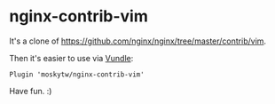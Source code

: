 # nginx-contrib-vim

It's a clone of https://github.com/nginx/nginx/tree/master/contrib/vim.

Then it's easier to use via [Vundle](https://github.com/VundleVim/Vundle.vim):

    Plugin 'moskytw/nginx-contrib-vim'
    
Have fun. :)
